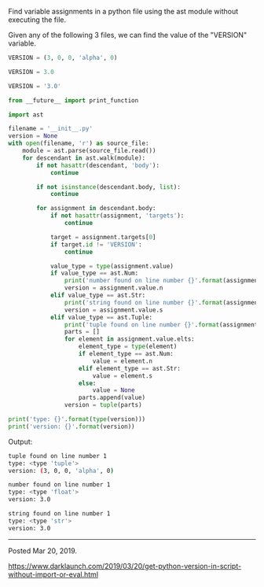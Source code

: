Find variable assignments in a python file using the ast module without executing the file.

Given any of the following 3 files, we can find the value of the "VERSION" variable.

```python
VERSION = (3, 0, 0, 'alpha', 0)
```

```python
VERSION = 3.0
```

```python
VERSION = '3.0'
```

```python
from __future__ import print_function

import ast

filename = '__init__.py'
version = None
with open(filename, 'r') as source_file:
    module = ast.parse(source_file.read())
    for descendant in ast.walk(module):
        if not hasattr(descendant, 'body'):
            continue

        if not isinstance(descendant.body, list):
            continue

        for assignment in descendant.body:
            if not hasattr(assignment, 'targets'):
                continue

            target = assignment.targets[0]
            if target.id != 'VERSION':
                continue

            value_type = type(assignment.value)
            if value_type == ast.Num:
                print('number found on line number {}'.format(assignment.lineno))
                version = assignment.value.n
            elif value_type == ast.Str:
                print('string found on line number {}'.format(assignment.lineno))
                version = assignment.value.s
            elif value_type == ast.Tuple:
                print('tuple found on line number {}'.format(assignment.lineno))
                parts = []
                for element in assignment.value.elts:
                    element_type = type(element)
                    if element_type == ast.Num:
                        value = element.n
                    elif element_type == ast.Str:
                        value = element.s
                    else:
                        value = None
                    parts.append(value)
                version = tuple(parts)

print('type: {}'.format(type(version)))
print('version: {}'.format(version))
```

Output:

```bash
tuple found on line number 1
type: <type 'tuple'>
version: (3, 0, 0, 'alpha', 0)
```

```bash
number found on line number 1
type: <type 'float'>
version: 3.0
```

```bash
string found on line number 1
type: <type 'str'>
version: 3.0
```

---

Posted Mar 20, 2019.

https://www.darklaunch.com/2019/03/20/get-python-version-in-script-without-import-or-eval.html